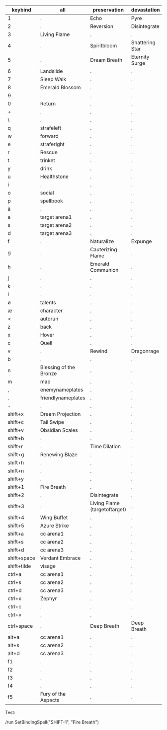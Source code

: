 | keybind    | all | preservation | devastation | augmentation |
|------------|-----|--------------|-------------|--------------|
| 1          |  .  | Echo           | Pyre           | Prescience            |
| 2          |  .  | Reversion            | Disintegrate           | Eruption            |
| 3          |  Living Flame  | .            | .           | .            |
| 4          |  .  | Spiritbloom            | Shattering Star           | Blistering Scales             |
| 5          |  .  | Dream Breath            | Eternity Surge           | Upheaval            |
| 6          |  Landslide  | .            | .           | .            |
| 7          |  Sleep Walk  | .            | .           | .            |
| 8          |  Emerald Blossom  | .            | .           | .            |
| 9          |  .  | .            | .           | .            |
| 0          |  Return  | .            | .           | .            |
| +          |  .  | .            | .           | .            |
| \          |  .  | .            | .           | .            |
| q          |  strafeleft  | .            | .           | .            |
| w          |  forward  | .            | .           | .            |
| e          |  straferight  | .            | .           | .            |
| r          |  Rescue  | .            | .           | .            |
| t          |  trinket  | .            | .           | .            |
| y          |  drink  | .            | .           | .            |
| u          |  Healthstone  | .            | .           | .            |
| i          |  .  | .            | .           | .            |
| o          |  social  | .            | .           | .            |
| p          |  spellbook  | .            | .           | .            |
| å          |  .  | .            | .           | .            |
| a          |  target arena1  | .            | .           | .            |
| s          |  target arena2  | .            | .           | .            |
| d          |  target arena3  | .            | .           | .            |
| f          |  .  | Naturalize            | Expunge           | Expunge            |
| g          |  .  | Cauterizing Flame    | .           | .            |
| h          |  .  | Emerald Communion            | .           | .            |
| j          |  .  | .            | .           | .            |
| k          |  .  | .            | .           | .            |
| l          |  .  | .            | .           | .            |
| ø          |  talents  | .            | .           | .            |
| æ          |  character  | .            | .           | .            |
| <          |  autorun  | .         | .           | .            |
| z          |  back  | .            | .           | .            |
| x          |  Hover  | .            | .           | .            |
| c          |  Quell  | .            | .           | .            |
| v          |  .  | Rewind            | Dragonrage           |      Ebon Might       |
| b          |  .  | .            | .           | .            |
| n          |  Blessing of the Bronze  | .            | .           | .            |
| m          |  map  | .            | .           | .            |
| ,          |  enemynameplates  | .            | .           | .            |
| .          |  friendlynameplates  | .            | .           | .            |
| -          |  .  | .            | .           | .            |
| shift+x    |  Dream Projection  | .            | .           | .            |
| shift+c    |  Tail Swipe  | .            | .           | .            |
| shift+v    |  Obsidian Scales | .            | .           | .            |
| shift+b    |  .  | .            | .           | .            |
| shift+r    |  .  | Time Dilation   | .           | .            |
| shift+g    |  Renewing Blaze  | .            | .           | .            |
| shift+h    |  .  | .            | .           | .            |
| shift+n    |  .  | .            | .           | .            |
| shift+y    |  .  | .            | .           | .            |
| shift+1    |  Fire Breath  | .            | .           | .            |
| shift+2    |  .  | Disintegrate            | .           | .            |
| shift+3    |  .  | Living Flame (targetoftarget)  | .           | .            |
| shift+4    |  Wing Buffet  | .            | .           | .            |
| shift+5    |  Azure Strike  | .            | .           | .            |
| shift+a    |  cc arena1  | .            | .           | .            |
| shift+s    |  cc arena2 | .            | .           | .            |
| shift+d    |  cc arena3  | .            | .           | .            |
| shift+space    |  Verdant Embrace  | .            | .           | .            |
| shift+tilde    |  visage  | .            | .           | .            |
| ctrl+a     |  cc arena1  | .            | .           | .            |
| ctrl+s     |  cc arena2  | .            | .           | .            |
| ctrl+d     |  cc arena3  | .            | .           | .            |
| ctrl+x     |  Zephyr  | .            | .           | .            |
| ctrl+c     |  .  | .            | .           | .            |
| ctrl+v     |  .  | .            | .           | .            |
| ctrl+space     |  .  | Deep Breath            | Deep Breath           | Breath of Eons     |
| alt+a      |  cc arena1  | .            | .           | .            |
| alt+s      |  cc arena2  | .            | .           | .            |
| alt+d      |  cc arena3  | .            | .           | .            |
| f1         |  .  | .            | .           | .            |
| f2         | .  | .            | .           | .            |
| f3         |  .  | .            | .           | .            |
| f4         |  .  | .            | .           | .            |
| f5         |  Fury of the Aspects  | .            | .           | .            |


Test:

/run SetBindingSpell("SHIFT-1", "Fire Breath")
